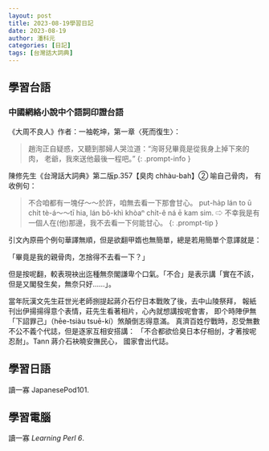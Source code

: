 ```yaml
---
layout: post
title: 2023-08-19學習日記 
date: 2023-08-19
author: 潘科元
categories: [日記]
tags: [台灣話大詞典]
---
```

## 學習台語
### 中國網絡小說中个語詞印證台語

《大周不良人》作者：一袖乾坤，第一章〈死而復生〉：

> 趙洵正自疑惑，又聽到那婦人哭泣道：“洵哥兒畢竟是從我身上掉下來的肉，
老爺，我來送他最後一程吧。”
{: .prompt-info }

陳修先生《台灣話大詞典》第二版p.357【臭肉 chhàu-bah】② 喻自己骨肉，
有收例句：

> 不合咱都有一塊仔～～於許，咱無去看一下那會甘心。
put-ha̍p lán to ū chi̍t tè-á～～tī hia, lán bô-khì khòaⁿ chi̍t-ê ná ē kam sim.
⇨ 不幸我是有一個人在(他)那邊，我不去看一下何能甘心。
{: .prompt-tip }

引文內原冊个例句華譯無順，但是欲翻甲媠也無簡單，總是若用簡單个意譯就是：

「畢竟是我的親骨肉，怎捨得不去看一下？」

但是按呢翻，較表現袂出迄種無奈閣謙卑个口氣。「不合」是表示講「實在不該，
但是又閣發生矣，無奈只好……」。

當年阮漢文先生莊世光老師捌提起蔣介石佇日本戰敗了後，去中山陵祭拜，
報紙刊出伊揚揚得意个表情，莊先生看著相片，心內就想講按呢會害，
即个時陣伊無「下詔罪己」（hēe-tsiàu tsuē-kí）煞顛倒志得意滿。
真濟百姓佇戰時，忍受無數不公不義个代誌，但是逐家互相安搭講：
「不合都欲佮臭日本仔相刣，才著按呢忍耐」。Tann 蔣介石袂曉安撫民心，
國家會出代誌。

## 學習日語

讀一寡 JapanesePod101.

## 學習電腦

讀一寡 *Learning Perl 6*.
